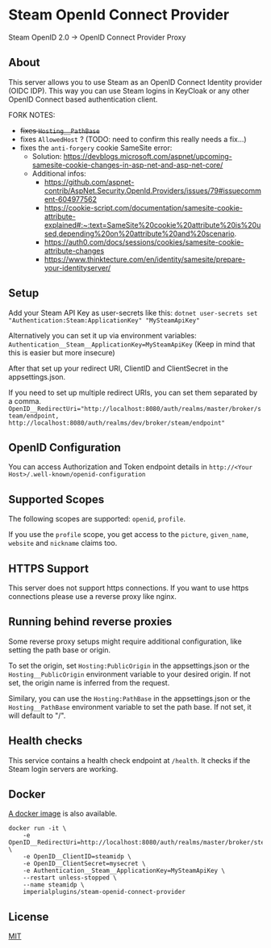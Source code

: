 # Steam OpenId Connect Provider

Steam OpenID 2.0 -> OpenID Connect Provider Proxy

## About

This server allows you to use Steam as an OpenID Connect Identity provider (OIDC IDP). This way you can use Steam logins in KeyCloak or any other OpenID Connect based authentication client.

FORK NOTES:

- ~~fixes `Hosting__PathBase`~~
- fixes `AllowedHost` ? (TODO: need to confirm this really needs a fix...)
- fixes the `anti-forgery` cookie SameSite error:
  - Solution: https://devblogs.microsoft.com/aspnet/upcoming-samesite-cookie-changes-in-asp-net-and-asp-net-core/
  - Additional infos:
    - https://github.com/aspnet-contrib/AspNet.Security.OpenId.Providers/issues/79#issuecomment-604977562
    - https://cookie-script.com/documentation/samesite-cookie-attribute-explained#:~:text=SameSite%20cookie%20attribute%20is%20used,depending%20on%20attribute%20and%20scenario.
    - https://auth0.com/docs/sessions/cookies/samesite-cookie-attribute-changes
    - https://www.thinktecture.com/en/identity/samesite/prepare-your-identityserver/

## Setup

Add your Steam API Key as user-secrets like this:
`dotnet user-secrets set "Authentication:Steam:ApplicationKey" "MySteamApiKey"`

Alternatively you can set it up via environment variables:
`Authentication__Steam__ApplicationKey=MySteamApiKey`
(Keep in mind that this is easier but more insecure)

After that set up your redirect URI, ClientID and ClientSecret in the appsettings.json.

If you need to set up multiple redirect URIs, you can set them separated by a comma.
`OpenID__RedirectUri="http://localhost:8080/auth/realms/master/broker/steam/endpoint, http://localhost:8080/auth/realms/dev/broker/steam/endpoint"`

## OpenID Configuration

You can access Authorization and Token endpoint details in
`http://<Your Host>/.well-known/openid-configuration`

## Supported Scopes

The following scopes are supported: `openid`, `profile`.

If you use the `profile` scope, you get access to the `picture`, `given_name`, `website` and `nickname` claims too.

## HTTPS Support

This server does not support https connections. If you want to use https connections please use a reverse proxy like nginx.

## Running behind reverse proxies

Some reverse proxy setups might require additional configuration, like setting the path base or origin.

To set the origin, set `Hosting:PublicOrigin` in the appsettings.json or the `Hosting__PublicOrigin` environment variable to your desired origin. If not set, the origin name is inferred from the request.

Similary, you can use the `Hosting:PathBase` in the appsettings.json or the `Hosting__PathBase` environment variable to set the path base. If not set, it will default to "/".

## Health checks

This service contains a health check endpoint at `/health`. It checks if the Steam login servers are working.

## Docker

[A docker image](https://hub.docker.com/r/imperialplugins/steam-openid-connect-provider) is also available.

```
docker run -it \
    -e OpenID__RedirectUri=http://localhost:8080/auth/realms/master/broker/steam/endpoint \
    -e OpenID__ClientID=steamidp \
    -e OpenID__ClientSecret=mysecret \
    -e Authentication__Steam__ApplicationKey=MySteamApiKey \
    --restart unless-stopped \
    --name steamidp \
    imperialplugins/steam-openid-connect-provider
```

## License

[MIT](https://github.com/ImperialPlugins/steam-openid-connect-provider/blob/master/LICENSE)
